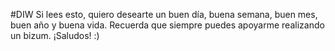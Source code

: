 #DIW
Si lees esto, quiero desearte un buen día, buena semana, buen mes, buen año y buena vida.
Recuerda que siempre puedes apoyarme realizando un bizum.
¡Saludos! :)
